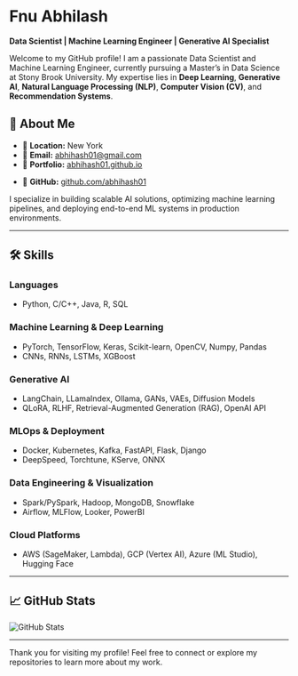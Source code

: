 # Fnu Abhilash

**Data Scientist | Machine Learning Engineer | Generative AI Specialist**

Welcome to my GitHub profile! I am a passionate Data Scientist and Machine Learning Engineer, currently pursuing a Master’s in Data Science at Stony Brook University. My expertise lies in **Deep Learning**, **Generative AI**, **Natural Language Processing (NLP)**, **Computer Vision (CV)**, and **Recommendation Systems**.

## 🚀 About Me
- 🌟 **Location:** New York  
- 📧 **Email:** abhihash01@gmail.com  
- 🔗 **Portfolio:** [abhihash01.github.io](https://abhihash01.github.io)  
<!--- 💼 **LinkedIn:** [linkedin.com/in/abhilash29998](https://linkedin.com/in/abhilash29998) --> 
- 🐙 **GitHub:** [github.com/abhihash01](https://github.com/abhihash01)  

I specialize in building scalable AI solutions, optimizing machine learning pipelines, and deploying end-to-end ML systems in production environments.

---

## 🛠️ Skills

### Languages
- Python, C/C++, Java, R, SQL

### Machine Learning & Deep Learning
- PyTorch, TensorFlow, Keras, Scikit-learn, OpenCV, Numpy, Pandas
- CNNs, RNNs, LSTMs, XGBoost

### Generative AI
- LangChain, LLamaIndex, Ollama, GANs, VAEs, Diffusion Models
- QLoRA, RLHF, Retrieval-Augmented Generation (RAG), OpenAI API

### MLOps & Deployment
- Docker, Kubernetes, Kafka, FastAPI, Flask, Django
- DeepSpeed, Torchtune, KServe, ONNX

### Data Engineering & Visualization
- Spark/PySpark, Hadoop, MongoDB, Snowflake
- Airflow, MLFlow, Looker, PowerBI

### Cloud Platforms
- AWS (SageMaker, Lambda), GCP (Vertex AI), Azure (ML Studio), Hugging Face
<!--
---

## 💼 Professional Experience

### SAP – Machine Learning Engineer 
- Developed a **Text Action Recommender** achieving 94% mean case coverage using fine-tuned Sentence Transformers.
- Built an **Automatic Email Responder** leveraging Transformers + CNN architecture with contrastive learning.
- Migrated ML use cases to SAP AI Core using Docker and Kubernetes pipelines; reduced costs by $3.4M.

### JLL – Data Engineer
- Built ETL pipelines with Snowflake and AWS S3 for a $5M digitization project.
- Integrated Looker and PowerBI for real-time reporting across multiple investment vehicles.

### Samsung Research – Data Intelligence Trainee 
- Developed a mobile app recommender system using PySpark + TensorFlow with Deep Autoencoders.
- Achieved 84% accuracy in device prediction using CatBoost and LightGBM.
-->
<!--
---

## 📚 Research Experience

### MedAn: Investigating Live Medical Data Privacy Laws  
Utilized advanced Retrieval-Augmented Generation (RAG) and fine-tuned Llama/Mistral models to achieve 85% coverage in privacy property validation.

### Medical Visual Question Answering  
Developed Vision-Language Models (VLMs) for oncology datasets with distributed training on NVIDIA H100s and DGX A100s. Achieved 86% closed VQA accuracy.
-->
<!--
---

## 📂 Featured Projects

| Project Name         | Description                                                                                  | Links               |
|-----------------------|----------------------------------------------------------------------------------------------|---------------------|
| **SmartHome Savant** | Explainable anomaly detector using QLoRA and RAG techniques.                                 | [Paper](#) \| [Code](#) |
| **EV Charging**      | Hourly demand forecasting and peak optimization for EV charging stations.                    | [Forecasting](#) \| [Optimization](#) |
| **FeedFlink**        | Real-time news recommendation system built on Kafka and Spark.                               | [Paper](#) \| [Code](#) |
| **DeepGen**          | From-scratch implementation of Generative AI models like Transformers and Diffusion Models.  | [Project Link](#)    |
| **MedZoom**          | GAN-based super-resolution network for medical imaging.                                      | [Project Link](#)    |

---
-->

<!--
## 🌱 Education

### Stony Brook University – MS in Data Science 
**GPA:** 3.9/4.0  
Courses: Statistical Learning & Computing | Big Data Systems | Reinforcement Learning | Large Language Models  

### Manipal Institute of Technology – B.Tech in Computer Science 
**GPA:** 8.1/10  
Focus Areas: Intelligent Systems | AI & ML | Computer Vision  
-->
---

## 📈 GitHub Stats

![GitHub Stats](https://github-readme-stats.vercel.app/api?username=abhihash01&show_icons=true&theme=radical)

---

Thank you for visiting my profile! Feel free to connect or explore my repositories to learn more about my work.

